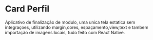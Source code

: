 # Card Perfil
 Aplicativo de finalização de modulo, uma unica tela estatica sem integraçoes, utilizando margin,cores, espaçamento,view,text e tambem importação de imagens locais, tudo feito com React Native.
